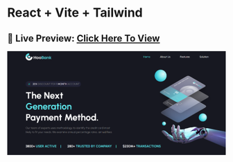# React + Vite + Tailwind
## 🔗 Live Preview: [Click Here To View](https://hoobank-reactapp.vercel.app/)
<img src="/HooBank.png" />
